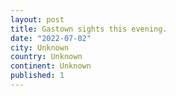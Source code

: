 ```yaml
---
layout: post
title: Gastown sights this evening.
date: "2022-07-02"
city: Unknown
country: Unknown
continent: Unknown
published: 1
---
```

